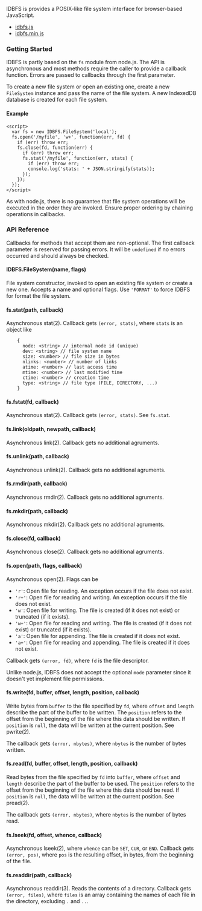 IDBFS is provides a POSIX-like file system interface for browser-based JavaScript.

* [idbfs.js](https://raw.github.com/js-platform/idbfs/develop/dist/idbfs.js)
* [idbfs.min.js](https://raw.github.com/js-platform/idbfs/develop/dist/idbfs.min.js)

### Getting Started

IDBFS is partly based on the `fs` module from node.js. The API is asynchronous and most methods require the caller to provide a callback function. Errors are passed to callbacks through the first parameter.

To create a new file system or open an existing one, create a new `FileSystem` instance and pass the name of the file system. A new IndexedDB database is created for each file system.

#### Example

````
<script>
  var fs = new IDBFS.FileSystem('local');
  fs.open('/myfile', 'w+', function(err, fd) {
    if (err) throw err;
    fs.close(fd, function(err) {
      if (err) throw err;
      fs.stat('/myfile', function(err, stats) {
        if (err) throw err;
        console.log('stats: ' + JSON.stringify(stats));
      });
    });
  });
</script>
````

As with node.js, there is no guarantee that file system operations will be executed in the order they are invoked. Ensure proper ordering by chaining operations in callbacks.

### API Reference

Callbacks for methods that accept them are non-optional. The first callback parameter is reserved for passing errors. It will be `undefined` if no errors occurred and should always be checked.

#### IDBFS.FileSystem(name, flags)

File system constructor, invoked to open an existing file system or create a new one. Accepts a name and optional flags. Use `'FORMAT'` to force IDBFS for format the file system.

#### fs.stat(path, callback)

Asynchronous stat(2). Callback gets `(error, stats)`, where `stats` is an object like

        {
          node: <string> // internal node id (unique)
          dev: <string> // file system name
          size: <number> // file size in bytes
          nlinks: <number> // number of links
          atime: <number> // last access time
          mtime: <number> // last modified time
          ctime: <number> // creation time
          type: <string> // file type (FILE, DIRECTORY, ...)
        }

#### fs.fstat(fd, callback)

Asynchronous stat(2). Callback gets `(error, stats)`. See `fs.stat`.

#### fs.link(oldpath, newpath, callback)

Asynchronous link(2). Callback gets no additional agruments.

#### fs.unlink(path, callback)

Asynchronous unlink(2). Callback gets no additional agruments.

#### fs.rmdir(path, callback)

Asynchronous rmdir(2). Callback gets no additional agruments.

#### fs.mkdir(path, callback)

Asynchronous mkdir(2). Callback gets no additional agruments.

#### fs.close(fd, callback)

Asynchronous close(2). Callback gets no additional agruments.

#### fs.open(path, flags, callback)

Asynchronous open(2). Flags can be

  * `'r'`: Open file for reading. An exception occurs if the file does not exist.
  * `'r+'`: Open file for reading and writing. An exception occurs if the file does not exist.
  * `'w'`: Open file for writing. The file is created (if it does not exist) or truncated (if it exists).
  * `'w+'`: Open file for reading and writing. The file is created (if it does not exist) or truncated (if it exists).
  * `'a'`: Open file for appending. The file is created if it does not exist.
  * `'a+'`: Open file for reading and appending. The file is created if it does not exist.

Callback gets `(error, fd)`, where `fd` is the file descriptor.

Unlike node.js, IDBFS does not accept the optional `mode` parameter since it doesn't yet implement file permissions.

#### fs.write(fd, buffer, offset, length, position, callback)

Write bytes from `buffer` to the file specified by `fd`, where `offset` and `length` describe the part of the buffer to be written. The `position` refers to the offset from the beginning of the file where this data should be written. If `position` is `null`, the data will be written at the current position. See pwrite(2).

The callback gets `(error, nbytes)`, where `nbytes` is the number of bytes written.

#### fs.read(fd, buffer, offset, length, position, callback)

Read bytes from the file specified by `fd` into `buffer`, where `offset` and `length` describe the part of the buffer to be used. The `position` refers to the offset from the beginning of the file where this data should be read. If `position` is `null`, the data will be written at the current position. See pread(2).

The callback gets `(error, nbytes)`, where `nbytes` is the number of bytes read.

#### fs.lseek(fd, offset, whence, callback)

Asynchronous lseek(2), where `whence` can be `SET`, `CUR`, or `END`. Callback gets `(error, pos)`, where `pos` is the resulting offset, in bytes, from the beginning of the file.

#### fs.readdir(path, callback)

Asynchronous readdir(3). Reads the contents of a directory. Callback gets `(error, files)`, where `files` is an array containing the names of each file in the directory, excluding `.` and `..`.